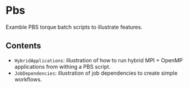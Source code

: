 Pbs
===

Examble PBS torque batch scripts to illustrate features.

Contents
--------
* `HybridApplications`: illustration of how to run hybrid MPI + OpenMP
    applications from withing a PBS script.
* `JobDependencies`: illustration of job dependencies to create simple
    workflows.
